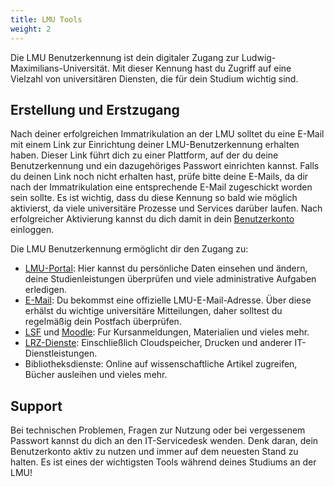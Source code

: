 ```yaml
---
title: LMU Tools
weight: 2
---
```


Die LMU Benutzerkennung ist dein digitaler Zugang zur Ludwig-Maximilians-Universität. Mit dieser Kennung hast du Zugriff auf eine Vielzahl von universitären Diensten, die für dein Studium wichtig sind.

## Erstellung und Erstzugang
Nach deiner erfolgreichen Immatrikulation an der LMU solltet du eine E-Mail mit einem Link zur Einrichtung deiner LMU-Benutzerkennung erhalten haben. Dieser Link führt dich zu einer Plattform, auf der du deine Benutzerkennung und ein dazugehöriges Passwort einrichten kannst. Falls du deinen Link noch nicht erhalten hast, prüfe bitte deine E-Mails, da dir nach der Immatrikulation eine entsprechende E-Mail zugeschickt worden sein sollte. Es ist wichtig, dass du diese Kennung so bald wie möglich aktivierst, da viele universitäre Prozesse und Services darüber laufen. Nach erfolgreicher Aktivierung kannst du dich
damit in dein [Benutzerkonto](https://www.portal.uni-muenchen.de/benutzerkonto) einloggen.

Die LMU Benutzerkennung ermöglicht dir den Zugang zu:

- [LMU-Portal](https://www.portal.lmu.de): Hier kannst du persönliche Daten einsehen und ändern, deine Studienleistungen überprüfen und viele administrative Aufgaben erledigen.
- [E-Mail](https://mailbox.portal.uni-muenchen.de/): Du bekommst eine offizielle LMU-E-Mail-Adresse. Über diese erhälst du wichtige universitäre Mitteilungen, daher solltest du regelmäßig dein Postfach überprüfen.
- [LSF](https://lsf.verwaltung.uni-muenchen.de) und [Moodle](https://moodle.lmu.de/): Fur Kursanmeldungen, Materialien und vieles mehr.
- [LRZ-Dienste](https://www.lrz.de/): Einschließlich Cloudspeicher, Drucken und anderer IT-Dienstleistungen.
- Bibliotheksdienste: Online auf wissenschaftliche Artikel zugreifen, Bücher ausleihen und vieles mehr.
    
## Support
Bei technischen Problemen, Fragen zur Nutzung oder bei vergessenem Passwort kannst du dich an den IT-Servicedesk wenden. Denk daran, dein Benutzerkonto aktiv zu nutzen und immer auf dem neuesten Stand zu halten. Es ist eines der wichtigsten Tools während deines Studiums an der LMU!